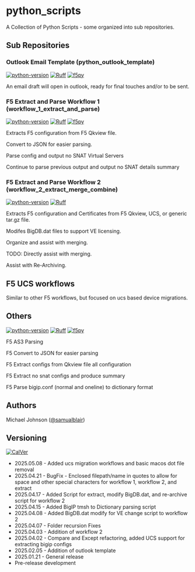 # python_scripts

A Collection of Python Scripts - some organized into sub repositories.

## Sub Repositories

### Outlook Email Template (python_outlook_template)
[![python-version](https://img.shields.io/badge/python-3.13.1-blue)](https://www.python.org/downloads/)
[![Ruff](https://img.shields.io/endpoint?url=https://raw.githubusercontent.com/astral-sh/ruff/main/assets/badge/v2.json)](https://github.com/astral-sh/ruff)
[![f5py](https://img.shields.io/badge/appscript-darkblue)](https://appscript.sourceforge.io/py-appscript/index.html)

An email draft will open in outlook, ready for final touches and/or to be sent.

### F5 Extract and Parse Workflow 1 (workflow_1_extract_and_parse)
[![python-version](https://img.shields.io/badge/python-3.13.1-blue)](https://www.python.org/downloads/)
[![Ruff](https://img.shields.io/endpoint?url=https://raw.githubusercontent.com/astral-sh/ruff/main/assets/badge/v2.json)](https://github.com/astral-sh/ruff)
[![f5py](https://img.shields.io/badge/f5py-0.3.0-red)](https://pypi.org/project/f5py)

Extracts F5 configuration from F5 Qkview file.

Convert to JSON for easier parsing.

Parse config and output no SNAT Virtual Servers

Continue to parse previous output and output no SNAT details summary

### F5 Extract and Parse Workflow 2 (workflow_2_extract_merge_combine)
[![python-version](https://img.shields.io/badge/python-3.13.1-blue)](https://www.python.org/downloads/)
[![Ruff](https://img.shields.io/endpoint?url=https://raw.githubusercontent.com/astral-sh/ruff/main/assets/badge/v2.json)](https://github.com/astral-sh/ruff)

Extracts F5 configuration and Certificates from F5 Qkview, UCS, or generic tar.gz file.

Modifes BigDB.dat files to support VE licensing.

Organize and assist with merging.

TODO: Directly assist with merging.

Assist with Re-Archiving.

## F5 UCS workflows

Similar to other F5 workflows, but focused on ucs based device migrations.

## Others
[![python-version](https://img.shields.io/badge/python-3.13.1-blue)](https://www.python.org/downloads/)
[![Ruff](https://img.shields.io/endpoint?url=https://raw.githubusercontent.com/astral-sh/ruff/main/assets/badge/v2.json)](https://github.com/astral-sh/ruff)
[![f5py](https://img.shields.io/badge/f5py-0.3.0-red)](https://pypi.org/project/f5py)

F5 AS3 Parsing

F5 Convert to JSON for easier parsing

F5 Extract configs from Qkview file all configuration

F5 Extract no snat configs and produce summary

F5 Parse bigip.conf (normal and oneline) to dictionary format


## Authors
Michael Johnson ([@samualblair](https://github.com/samualblair))

## Versioning
[![CalVer](https://img.shields.io/static/v1?label=CalVer&message=YY.0M.0D)](https://calver.org/)

* 2025.05.08 - Added ucs migration workflows and basic macos dot file removal
* 2025.04.21 - BugFix - Enclosed filepath/name in quotes to allow for space and other special characters for workflow 1, workflow 2, and extract
* 2025.04.17 - Added Script for extract, modify BigDB.dat, and re-archive script for workflow 2
* 2025.04.15 - Added BigIP tmsh to Dictionary parsing script
* 2025.04.08 - Added BigDB.dat modify for VE change script to workflow 2
* 2025.04.07 - Folder recursion Fixes
* 2025.04.03 - Addition of workflow 2
* 2025.04.02 - Compare and Except refactoring, added UCS support for extracting bigip configs
* 2025.02.05 - Addition of outlook template
* 2025.01.21 - General release
* Pre-release development
